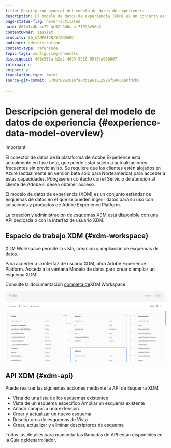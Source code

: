 ```yaml
---
title: Descripción general del modelo de datos de experiencia
description: El modelo de datos de experiencia (XDM) es un conjunto estándar de esquemas de datos en el que se pueden ingerir datos para su uso con soluciones y productos de Adobe Experience Platform.
page-status-flag: never-activated
uuid: 867b1c4b-4c79-4c52-9d0a-ef71993e50a2
contentOwner: sauviat
products: SG_CAMPAIGN/STANDARD
audience: administration
content-type: reference
topic-tags: configuring-channels
discoiquuid: 406c955a-b2d2-4099-9918-95f5fa966067
internal: n
snippet: y
translation-type: tm+mt
source-git-commit: 57b87896281efa7dd1e6a612926f59061a0fdcb8

---
```



# Descripción general del modelo de datos de experiencia {#experience-data-model-overview}

>[!IMPORTANT]
>
>El conector de datos de la plataforma de Adobe Experience está actualmente en fase beta, que puede estar sujeto a actualizaciones frecuentes sin previo aviso. Se requiere que los clientes estén alojados en Azure (actualmente en versión beta solo para Norteamérica) para acceder a estas capacidades. Póngase en contacto con el Servicio de atención al cliente de Adobe si desea obtener acceso.

El modelo de datos de experiencia (XDM) es un conjunto estándar de esquemas de datos en el que se pueden ingerir datos para su uso con soluciones y productos de Adobe Experience Platform.

La creación y administración de esquemas XDM está disponible con una API dedicada o con la interfaz de usuario XDM.

## Espacio de trabajo XDM {#xdm-workspace}

XDM Workspace permite la vista, creación y ampliación de esquemas de datos.

Para acceder a la interfaz de usuario XDM, abra Adobe Experience Platform. Acceda a la ventana Modelo de datos para crear o ampliar un esquema XDM.

Consulte la documentación [completa de](https://docs.adobe.com/content/help/en/experience-platform/xdm/api/getting-started.html)XDM Workspace.

![](assets/aep_xdmworkspace.png)

## API XDM {#xdm-api}

Puede realizar las siguientes acciones mediante la API de Esquema XDM:

* Vista de una lista de los esquemas existentes
* Vista de un esquema específico Ampliar un esquema existente
* Añadir campos a una extensión
* Crear y actualizar un nuevo esquema
* Descriptores de esquemas de Vista
* Crear, actualizar y eliminar descriptores de esquema

Todos los detalles para manipular las llamadas de API están disponibles en la Guía [del](https://docs.adobe.com/content/help/en/experience-platform/xdm/api/getting-started.html)desarrollador.
